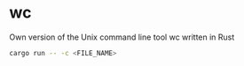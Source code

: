 # wc
Own version of the Unix command line tool wc written in Rust

```bash
cargo run -- -c <FILE_NAME>
```